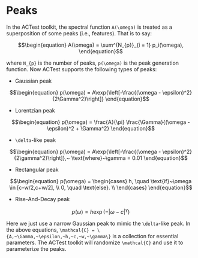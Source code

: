 # Peaks

In the ACTest toolkit, the spectral function ``A(\omega)`` is treated as a superposition of some peaks (i.e., features). That is to say:
```math
\begin{equation}
A(\omega) = \sum^{N_{p}}_{i = 1} p_i(\omega),
\end{equation}
```
where ``N_{p}`` is the number of peaks, ``p(\omega)`` is the peak generation function. Now ACTest supports the following types of peaks:

* Gaussian peak

```math
\begin{equation}
p(\omega) = A\exp{\left[-\frac{(\omega - \epsilon)^2}{2\Gamma^2}\right]}
\end{equation}
```

* Lorentzian peak

```math
\begin{equation}
p(\omega) = \frac{A}{\pi} \frac{\Gamma}{(\omega - \epsilon)^2 + \Gamma^2}
\end{equation}
```

* ``\delta``-like peak

```math
\begin{equation}
p(\omega) = A\exp{\left[-\frac{(\omega - \epsilon)^2}{2\gamma^2}\right]},~
\text{where}~\gamma = 0.01
\end{equation}
```

* Rectangular peak

```math
\begin{equation}
p(\omega) =
\begin{cases}
h, \quad \text{if}~\omega \in [c-w/2,c+w/2], \\
0, \quad \text{else}. \\
\end{cases}
\end{equation}
```

* Rise-And-Decay peak

```math
\begin{equation}
p(\omega) = h \exp{(-|\omega - c|^{\gamma})}
\end{equation}
```

Here we just use a narrow Gaussian peak to mimic the ``\delta``-like peak. In the above equations, ``\mathcal{C} = \{A,~\Gamma,~\epsilon,~h,~c,~w,~\gamma\}`` is a collection for essential parameters. The ACTest toolkit will randomize ``\mathcal{C}`` and use it to parameterize the peaks.
